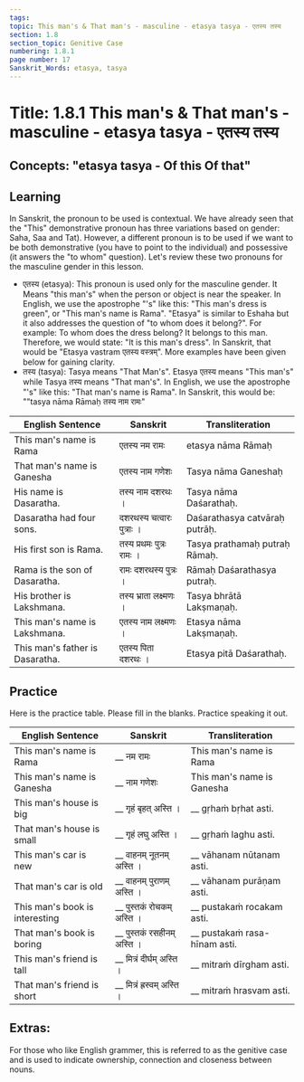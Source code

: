 ```yaml
---
tags:
topic: This man's & That man's - masculine - etasya tasya - एतस्य तस्य
section: 1.8
section_topic: Genitive Case
numbering: 1.8.1
page number: 17
Sanskrit_Words: etasya, tasya
---
```

# Title: 1.8.1 This man's & That man's - masculine - etasya tasya - एतस्य तस्य
## Concepts: "etasya tasya - Of this Of that"

## Learning
In Sanskrit, the pronoun to be used is contextual.  We have already seen that the "This" demonstrative pronoun has three variations based on gender: Saha, Saa and Tat). However, a different pronoun is to be used if we want to be both demonstrative (you have to point to the individual) and possessive (it answers the "to whom" question).  Let's review these two pronouns for the masculine gender in this lesson.

- एतस्य (etasya): This pronoun is used only for the masculine gender.  It Means "this man's" when the person or object is near the speaker. In English, we use the apostrophe "'s" like this: "This man's dress is green", or "This man's name is Rama". "Etasya" is similar to Eshaha but it also addresses the question of "to whom does it belong?".  For example: To whom does the dress belong?  It belongs to this man.  Therefore, we would state: "It is this man's dress".  In Sanskrit, that would be "Etasya vastram एतस्य वस्त्रम्".  More examples have been given below for gaining clarity.
- तस्य (tasya): Tasya means "That Man's".  Etasya एतस्य means "This man's" while Tasya तस्य means "That man's".  In English, we use the apostrophe "'s" like this: "That man's name is Rama".  In Sanskrit, this would be: ""tasya nāma Rāmaḥ तस्य नाम रामः"

| English Sentence | Sanskrit | Transliteration |
| ---------------- | -------- | --------------- |
| This man's name is Rama | एतस्य नम रामः | etasya nāma Rāmaḥ |
| That man's name is Ganesha | एतस्य नाम गणेशः  | Tasya nāma Ganeshaḥ |
| His name is Dasaratha. | तस्य नाम दशरथः । | Tasya nāma Daśarathaḥ. |
| Dasaratha had four sons. | दशरथस्य चत्वारः पुत्राः । | Daśarathasya catvāraḥ putrāḥ. |
| His first son is Rama. | तस्य प्रथमः पुत्रः रामः । | Tasya prathamaḥ putraḥ Rāmaḥ. |
| Rama is the son of Dasaratha. | रामः दशरथस्य पुत्रः । | Rāmaḥ Daśarathasya putraḥ. |
| His brother is Lakshmana. | तस्य भ्राता लक्ष्मणः । | Tasya bhrātā Lakṣmaṇaḥ. |
| This man's name is Lakshmana. | एतस्य नाम लक्ष्मणः । | Etasya nāma Lakṣmaṇaḥ. |
| This man's father is Dasaratha. | एतस्य पिता दशरथः । | Etasya pitā Daśarathaḥ. |


## Practice

Here is the practice table. Please fill in the blanks.  Practice speaking it out.


| English Sentence | Sanskrit | Transliteration |
| ---------------- | -------- | --------------- |
| This man's name is Rama | __ नम रामः | This man's name is Rama |
| This man's name is Ganesha | __ नाम गणेशः  | This man's name is Ganesha |
| This man's house is big | __ गृहं बृहत् अस्ति । | __ gṛhaṁ bṛhat asti. |
| That man's house is small | __ गृहं लघु अस्ति । | __ gṛhaṁ laghu asti. |
| This man's car is new | __ वाहनम् नूतनम् अस्ति । | __ vāhanam nūtanam asti. |
| That man's car is old | __ वाहनम् पुराणम् अस्ति । | __ vāhanam purāṇam asti. |
| This man's book is interesting | __ पुस्तकं रोचकम् अस्ति । | __ pustakaṁ rocakam asti. |
| That man's book is boring | __ पुस्तकं रसहीनम् अस्ति । | __ pustakaṁ rasa-hīnam asti. |
| This man's friend is tall | __ मित्रं दीर्घम् अस्ति । | __ mitraṁ dīrgham asti. |
| That man's friend is short | __ मित्रं ह्रस्वम् अस्ति । | __ mitraṁ hrasvam asti. |


## Extras:
For those who like English grammer, this is referred to as the genitive case and is used to indicate ownership, connection and closeness between nouns.  
